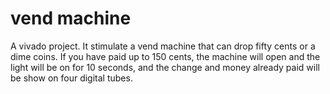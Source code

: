 # vend machine
A vivado project.
It stimulate a vend machine that can drop fifty cents or a dime coins.
If you have paid up to 150 cents, the machine will open and the light will be on for 10 seconds, and the change and money already paid will be show on four digital tubes.
